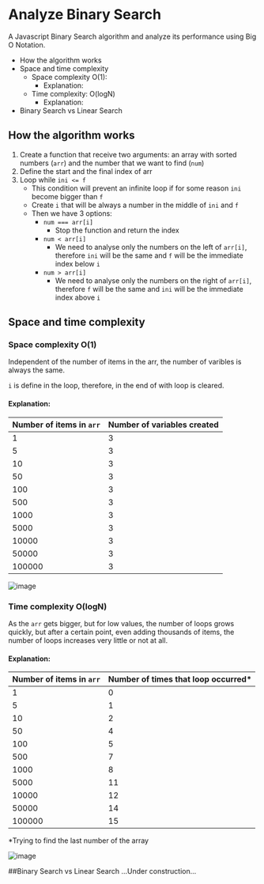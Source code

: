 # Analyze Binary Search
A Javascript Binary Search algorithm and analyze its performance using Big O Notation.

* How the algorithm works
* Space and time complexity
	* Space complexity O(1):
		* Explanation:
	* Time complexity: O(logN)
		* Explanation:
* Binary Search vs Linear Search

## How the algorithm works
1. Create a function that receive two arguments: an array with sorted numbers (`arr`) and the number that we want to find (`num`)
2. Define the start and the final index of arr
3. Loop while `ini <= f`
    * This condition will prevent an infinite loop if for some reason `ini` become bigger than `f`
    * Create `i` that will be always a number in the middle of `ini` and `f`
    * Then we have 3 options:
        * `num === arr[i]`
            * Stop the function and return the index
        * `num < arr[i]`
            * We need to analyse only the numbers on the left of `arr[i]`, therefore `ini` will be the same and `f` will be the immediate index below `i`
        * `num > arr[i]`
            * We need to analyse only the numbers on the right of `arr[i]`, therefore `f` will be the same and `ini` will be the immediate index above `i`

## Space and time complexity
### Space complexity O(1)
Independent of the number of items in the arr, the number of varibles is always the same.

`i` is define in the loop, therefore, in the end of with loop is cleared.

#### Explanation:
|Number of items in `arr`|Number of variables created|
|-|-|
|1|3|
|5|3|
|10|3|
|50|3|
|100|3|
|500|3|
|1000|3|
|5000|3|
|10000|3|
|50000|3|
|100000|3|

![image](https://user-images.githubusercontent.com/62359670/123965756-ac1b3a80-d9ac-11eb-9bee-c6e580b4c189.png)

### Time complexity O(logN)
As the `arr` gets bigger, but for low values, the number of loops grows quickly, but after a certain point, even adding thousands of items, the number of loops increases very little or not at all.
#### Explanation:

|Number of items in `arr`|Number of times that loop occurred*|
|-|-|
|1|0|
|5|1|
|10|2|
|50|4|
|100|5|
|500|7|
|1000|8|
|5000|11|
|10000|12|
|50000|14|
|100000|15|

*Trying to find the last number of the array

![image](https://user-images.githubusercontent.com/62359670/123954046-d6b2c680-d99f-11eb-885b-dab25f6283f6.png)

##Binary Search vs Linear Search
...Under construction...
